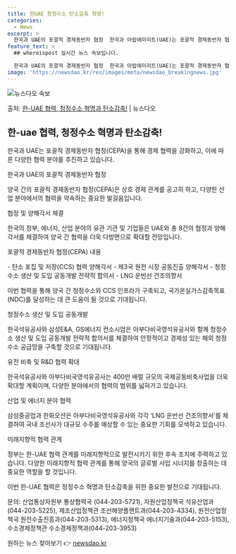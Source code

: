 ```yaml
---
title: 한UAE 청정수소 탄소감축 혁명!
categories:
  - News
excerpt: >
  한국과 UAE의 포괄적 경제동반자 협정  한국과 아랍에미리트(UAE)는 포괄적 경제동반자 협정(CEPA)에 …
feature_text: >
  ## whereispost 실시간 뉴스 속보입니다.

  한국과 UAE의 포괄적 경제동반자 협정  한국과 아랍에미리트(UAE)는 포괄적 경제동반자 협정(CEPA)에 …
image: 'https://newsdao.kr/res/images/meta/newsdao_breakingnews.jpg'
---
```


![뉴스다오 속보](https://newsdao.kr/res/images/meta/newsdao_breakingnews.jpg)

<p>출처: <a href="https://newsdao.kr/3995" rel="dofollow">한-UAE 협력, 청정수소 혁명과 탄소감축!</a> | 뉴스다오</p>

<h2 data-ke-size="size26">한-uae 협력, 청정수소 혁명과 탄소감축!</h2>
한국과 UAE는 포괄적 경제동반자 협정(CEPA)을 통해 경제 협력을 강화하고, 이에 따른 다양한 협력 분야를 추진하고 있습니다.

<p data-ke-size="size16">한국과 UAE의 포괄적 경제동반자 협정</p>
양국 간의 포괄적 경제동반자 협정(CEPA)은 상호 경제 관계를 공고히 하고, 다양한 산업 분야에서의 협력을 약속하는 중요한 발걸음입니다.

<p data-ke-size="size16">협정 및 양해각서 체결</p>
한국의 정부, 에너지, 산업 분야의 유관 기관 및 기업들은 UAE와 총 8건의 협정과 양해각서를 체결하여 양국 간 협력을 더욱 다방면으로 확대할 전망입니다.

<p data-ke-size="size16">포괄적 경제동반자 협정(CEPA) 내용</p>
- 탄소 포집 및 저장(CCS) 협력 양해각서
- 제3국 원전 시장 공동진출 양해각서
- 청정수소 생산 및 도입 공동개발 전략적 합의서
- LNG 운반선 건조의향서

이번 협력을 통해 양국 간 청정수소와 CCS 인프라가 구축되고, 국가온실가스감축목표(NDC)를 달성하는 데 큰 도움이 될 것으로 기대됩니다.

<p data-ke-size="size16">청정수소 생산 및 도입 공동개발</p>
한국석유공사와 삼성E&A, GS에너지 컨소시엄은 아부다비국영석유공사와 함께 청정수소 생산 및 도입 공동개발 전략적 합의서를 체결하여 안정적이고 경제성 있는 해외 청정수소 공급망을 구축할 것으로 기대됩니다.

<p data-ke-size="size16">유전 비축 및 R&D 협력 확대</p>
한국석유공사와 아부다비국영석유공사는 400만 배럴 규모의 국제공동비축사업을 더욱 확대할 계획이며, 다양한 분야에서의 협력의 범위를 넓혀가고 있습니다.

<p data-ke-size="size16">산업 및 에너지 분야 협력</p>
삼성중공업과 한화오션은 아부다비국영석유공사와 각각 ‘LNG 운반선 건조의향서’를 체결하여 국내 조선사가 대규모 수주를 예상할 수 있는 중요한 기회를 모색하고 있습니다.

<p data-ke-size="size16">미래지향적 협력 관계</p>
정부는 한-UAE 협력 관계를 미래지향적으로 발전시키기 위한 후속 조치에 주력하고 있습니다. 다양한 미래지향적 협력 관계를 통해 양국의 글로벌 사업 시너지를 창출하는 데 중요한 역할을 할 것입니다.

이번 한-UAE 협력은 청정수소 혁명과 탄소감축을 위한 중요한 발전으로 기대됩니다.

문의: 산업통상자원부 통상협력국 (044-203-5721), 자원산업정책국 석유산업과(044-203-5225), 제조산업정책관 조선해양플랜트과(044-203-4334), 원전산업정책국 원전수출진흥과(044-203-5313), 에너지정책국 에너지기술과(044-203-5153), 수소경제정책관 수소경제정책과(044-203-3953) 

원하는 뉴스 찾아보기 👉 <a href="https://newsdao.kr" rel="dofollow">newsdao.kr</a>


